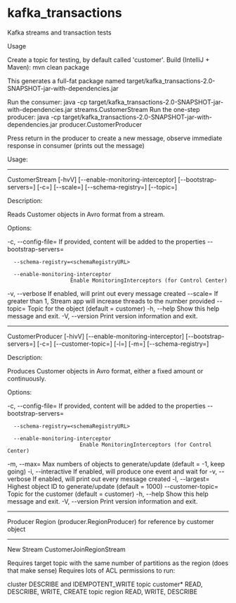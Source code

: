 # kafka_transactions
Kafka streams and transaction tests

Usage

Create a topic for testing, by default called 'customer'.
Build (IntelliJ + Maven): mvn clean package

This generates a full-fat package named target/kafka_transactions-2.0-SNAPSHOT-jar-with-dependencies.jar

Run the consumer: java -cp target/kafka_transactions-2.0-SNAPSHOT-jar-with-dependencies.jar streams.CustomerStream
Run the one-step producer: java -cp target/kafka_transactions-2.0-SNAPSHOT-jar-with-dependencies.jar producer.CustomerProducer

Press return in the producer to create a new message, observe immediate response in consumer (prints out the message)


Usage:

----

CustomerStream [-hvV] [--enable-monitoring-interceptor]
[--bootstrap-servers=<bootstrapServers>] [-c=<configFile>]
[--scale=<scale>] [--schema-registry=<schemaRegistryURL>]
[--topic=<customerTopic>]

Description:

Reads Customer objects in Avro format from a stream.

Options:

-c, --config-file=<configFile>
If provided, content will be added to the properties
--bootstrap-servers=<bootstrapServers>

      --schema-registry=<schemaRegistryURL>

      --enable-monitoring-interceptor
                        Enable MonitoringInterceptors (for Control Center)
-v, --verbose         If enabled, will print out every message created
--scale=<scale>   If greater than 1, Stream app will increase threads to
the number provided
--topic=<customerTopic>
Topic for the object (default = customer)
-h, --help            Show this help message and exit.
-V, --version         Print version information and exit.

----

CustomerProducer [-hivV] [--enable-monitoring-interceptor]
[--bootstrap-servers=<bootstrapServers>] [-c=<configFile>]
[--customer-topic=<customerTopic>] [-l=<largestId>]
[-m=<maxObjects>] [--schema-registry=<schemaRegistryURL>]

Description:

Produces Customer objects in Avro format, either a fixed amount or continuously.

Options:

-c, --config-file=<configFile>
If provided, content will be added to the properties
--bootstrap-servers=<bootstrapServers>

      --schema-registry=<schemaRegistryURL>

      --enable-monitoring-interceptor
                           Enable MonitoringInterceptors (for Control Center)
-m, --max=<maxObjects>   Max numbers of objects to generate/update (default =
-1, keep going)
-i, --interactive        If enabled, will produce one event and wait for
<Return>
-v, --verbose            If enabled, will print out every message created
-l, --largest=<largestId>
Highest object ID to generate/update (default = 1000)
--customer-topic=<customerTopic>
Topic for the customer (default = customer)
-h, --help               Show this help message and exit.
-V, --version            Print version information and exit.

----

Producer Region (producer.RegionProducer) for reference by customer object

----

New Stream CustomerJoinRegionStream


Requires target topic with the same number of partitions as the region (does that make sense)
Requires lots of ACL permissions to run:

cluster DESCRIBE and IDEMPOTENT_WRITE
topic customer* READ, DESCRIBE, WRITE, CREATE
topic region READ, WRITE, DESCRIBE
